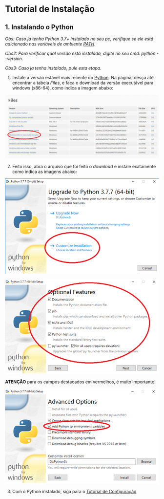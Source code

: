 # Tutorial de Instalação 

## 1. Instalando o Python
*Obs: Caso ja tenha Python 3.7+ instalado no seu pc, verifique se ele está adicionado nas variáveis de ambiente [PATH](https://www.ownard.com.br/back-end/iniciante-adicionando-python-ao-path-no-windows-10/).*

*Obs2: Para verificar qual versão está instalada, digite no seu cmd: python --version*.

*Obs3: Caso ja tenha instalado, pule esta etapa.*


1. Instale a versão estável mais recente do [Python](https://www.python.org/downloads/release/python-377/). Na página, desça até
encontrar a tabela *Files*, e faça o download da versão executável para windows (x86-64), como indica a imagem abaixo:

![alt text](https://github.com/SamuelBFG/tibia-tools/blob/master/Trainer/tutorial/imgs/tut0.png?raw=true "Download last release Python")

2. Feito isso, abra o arquivo que foi feito o *download* e instale exatamente como indica as imagens abaixo:

![alt text](https://github.com/SamuelBFG/tibia-tools/blob/master/Trainer/tutorial/imgs/tut1.png?raw=true "Python install")

![alt text](https://github.com/SamuelBFG/tibia-tools/blob/master/Trainer/tutorial/imgs/tut2.png?raw=true "Python install")

**ATENÇÃO** para os campos destacados em vermelhos, é muito importante!

![alt text](https://github.com/SamuelBFG/tibia-tools/blob/master/Trainer/tutorial/imgs/tut3.png?raw=true "Python install")

3. Com o Python instalado, siga para o [Tutorial de Configuração](https://github.com/SamuelBFG/tibia-tools/blob/master/Trainer/tutorial/tut_0.md)